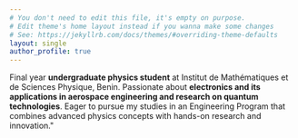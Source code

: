 ```yaml
---
# You don't need to edit this file, it's empty on purpose.
# Edit theme's home layout instead if you wanna make some changes
# See: https://jekyllrb.com/docs/themes/#overriding-theme-defaults
layout: single
author_profile: true
---
```

Final year **undergraduate physics student** at Institut de Mathématiques et de Sciences Physique, Benin. Passionate about **electronics and its applications in aerospace engineering and research on quantum technologies**. Eager to pursue my studies in an Engineering Program that combines advanced physics concepts with hands-on research and innovation."
